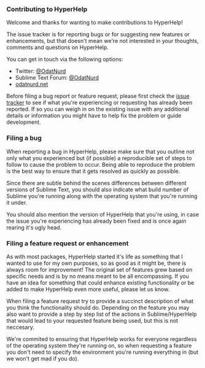 ### Contributing to HyperHelp

Welcome and thanks for wanting to make contributions to HyperHelp!

The issue tracker is for reporting bugs or for suggesting new features or
enhancements, but that doesn't mean we're not interested in your thoughts,
comments and questions on HyperHelp.

You can get in touch via the following options:

 * Twitter: [@OdatNurd](https://twitter.com/OdatNurd)
 * Sublime Text Forum: [@OdatNurd](https://forum.sublimetext.com/users/odatnurd/activity)
 * [odatnurd.net](https://odatnurd.net)

Before filing a bug report or feature request, please first check the
[issue tracker](https://github.com/STealthy-and-haSTy/hyperhelpcore/issues)
to see if what you're experiencing or requesting has already been reported. If
so you can weigh in on the existing issue with any additional details or
information you might have to help fix the problem or guide development.


### Filing a bug

When reporting a bug in HyperHelp, please make sure that you outline not
only what you experienced but (if possible) a reproducible set of steps to
follow to cause the problem to occur. Being able to reproduce the problem is
the best way to ensure that it gets resolved as quickly as possible.

Since there are subtle behind the scenes differences between different versions
of Sublime Text, you should also indicate what build number of Sublime you're
running along with the operating system that you're running it under.

You should also mention the version of HyperHelp that you're using, in case
the issue you're experiencing has already been fixed and is once again rearing
it's ugly head.


### Filing a feature request or enhancement

As with most packages, HyperHelp started it's life as something that I wanted
to use for my own purposes, so as good as it might be, there is always room for
improvement! The original set of features grew based on specific needs and is
by no means meant to be all encompassing. If you have an idea for something
that could enhance existing functionality or be added to make HyperHelp even
more useful, please let us know.

When filing a feature request try to provide a succinct description of what you
think the functionality should do. Depending on the feature you may also want
to provide a step by step list of the actions in Sublime/HyperHelp that
would lead to your requested feature being used, but this is not neccesary.

We're commited to ensuring that HyperHelp works for everyone regardless of
the operating system they're running on, so when requesting a feature you
don't need to specify the environment you're running everything in (but we
won't get mad if you do).
